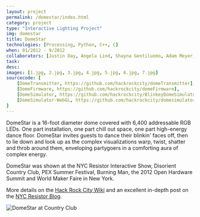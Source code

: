 ```yaml
---
layout: project
permalink: /domestar/index.html 
category: project 
type: "Interactive Lighting Project" 
img: domestar
title: DomeStar
technologies: [Processing, Python, C++, C] 
when: 01/2012 - 9/2012
collaborators: [Justin Day, Angela Lind, Shayna Gentiluomo, Adam Meyer, George Shammas, NYC Resistor]
task: 
desc:
images: [1.jpg, 2.jpg, 3.jpg, 4.jpg, 5.jpg, 6.jpg, 7.jpg]
sourcecode: [
	[DomeTransmitter, https://github.com/hackrockcity/domeTransmitter],
	[DomeFirmware, https://github.com/hackrockcity/domeFirmware],
	[DomeSimulator, https://github.com/hackrockcity/BlinkeyDomeSimulator],
	[DomeSimulator-WebGL, https://github.com/hackrockcity/domesimulator-webgl]
]
---
```


DomeStar is a 16-foot diameter dome covered with 6,400 addressable RGB LEDs. One part installation, one part chill out space, one part high-energy dance floor. DomeStar invites guests to dance their blinkin' faces off, then to lie down and look up as the complex visualizations warp, twist, shatter and throb around them, enveloping partygoers in a comforting aura of complex energy.

DomeStar was shown at the NYC Resistor Interactive Show, Disorient Country Club, PEX Summer Festival, Burning Man, the 2012 Open Hardware Summit and World Maker Faire in New York.

More details on the [Hack Rock City Wiki](http://wiki.hackrockcity.org/DomeStar) and an excellent in-depth post on the [NYC Resistor Blog](http://www.nycresistor.com/2012/10/05/domestar-in-depth/).

![DomeStar at Country Club](/images/{{page.img}}/nw.jpg)